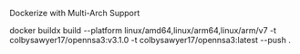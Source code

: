Dockerize with Multi-Arch Support

 docker buildx build --platform linux/amd64,linux/arm64,linux/arm/v7 -t colbysawyer17/opennsa3:v3.1.0  -t colbysawyer17/opennsa3:latest --push  .